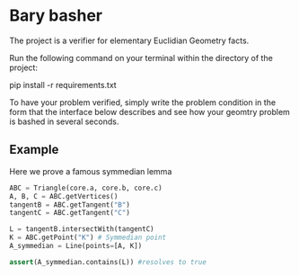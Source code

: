 
# Bary basher
The project is a verifier for elementary Euclidian Geometry facts.

Run the following command on your terminal within the directory of the project:

pip install -r requirements.txt

To have your problem verified, simply write the problem condition in the form that the interface below describes and see how your geomtry problem is bashed in several seconds.



## Example

Here we prove a famous symmedian lemma


```python
ABC = Triangle(core.a, core.b, core.c)
A, B, C = ABC.getVertices()
tangentB = ABC.getTangent("B")
tangentC = ABC.getTangent("C")

L = tangentB.intersectWith(tangentC)
K = ABC.getPoint("K") # Symmedian point
A_symmedian = Line(points=[A, K])

assert(A_symmedian.contains(L)) #resolves to true
```

  
